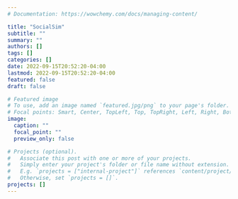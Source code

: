 ```yaml
---
# Documentation: https://wowchemy.com/docs/managing-content/

title: "SocialSim"
subtitle: ""
summary: ""
authors: []
tags: []
categories: []
date: 2022-09-15T20:52:20-04:00
lastmod: 2022-09-15T20:52:20-04:00
featured: false
draft: false

# Featured image
# To use, add an image named `featured.jpg/png` to your page's folder.
# Focal points: Smart, Center, TopLeft, Top, TopRight, Left, Right, BottomLeft, Bottom, BottomRight.
image:
  caption: ""
  focal_point: ""
  preview_only: false

# Projects (optional).
#   Associate this post with one or more of your projects.
#   Simply enter your project's folder or file name without extension.
#   E.g. `projects = ["internal-project"]` references `content/project/deep-learning/index.md`.
#   Otherwise, set `projects = []`.
projects: []
---
```

